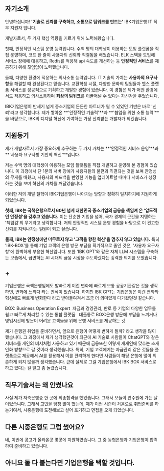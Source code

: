 ## 자기소개

안녕하십니까! **'기술로 신뢰를 구축하고, 소통으로 팀워크를 만드는'** IBK기업은행 IT 직무 지원자 입니다.

개발자로서, 두 가지 핵심 역량을 기르기 위해 노력해왔습니다.

첫째, 안정적인 시스템 운영 능력입니다. 수백 명의 대학생이 이용하는 모임 플랫폼을 직접 운영하며, 코드 한 줄이 사용자의 신뢰와 직결됨을 배웠습니다. ELK 스택을 도입해 서비스 장애에 대응하고, Redis를 적용해 api 속도를 개선하는 등 **안정적인 서비스**를 제공하기 위해 끊임없이 노력했습니다.

둘째, 다양한 환경에 적응하는 의사소통 능력입니다. IT 기술의 가치는 **사용자의 요구사항**을 해결할 때 완성된다고 믿습니다. 교환학생 시절, 다양한 문화의 팀원들과 헬스 플랫폼 서비스를 성공적으로 기획하고 개발한 경험이 있습니다. 이 경험은 제가 어떤 환경에서도 적응하고 의사소통하며 **최상의 팀워크**를 이끌어낼 수 있다는 자신감을 주었습니다.

IBK기업은행이 반세기 넘게 중소기업의 든든한 파트너가 될 수 있었던 기반은 바로 '신뢰'라고 생각합니다. 제가 쌓아온 **'안정적인 기술력'**과 **'협업을 위한 소통 능력'**을 바탕으로, IBK의 디지털 혁신에 기여하는 가장 신뢰받는 개발자가 되겠습니다.



## 지원동기

제가 개발자로서 가장 중요하게 추구하는 두 가지 가치는 **'안정적인 서비스 운영'**과 **'사용자 요구사항 기반의 혁신'**입니다.

저는 수백 명의 대학생이 이용하는 모임 플랫폼을 직접 개발하고 운영해 본 경험이 있습니다. 이 과정에서 단 1분의 서버 장애가 사용자들의 불편과 직결되는 것을 보며 안정성의 무게를 배웠고, 사용자의 피드백을 반영한 기능을 업데이트할 때마다 서비스가 성장하는 것을 보며 혁신의 가치를 깨달았습니다.

이러한 저의 개발 철학이 IBK기업은행이 나아가는 방향과 정확히 일치하기에 지원하게 되었습니다.

**첫째, IBK는 국책은행으로서 60년 넘게 대한민국 중소기업의 금융을 책임져 온 '압도적인 안정성'을 갖추고 있습니다.** 이는 단순한 기업을 넘어, 국가 경제의 근간을 지탱하는 '책임감'의 무게라고 생각합니다. 저의 안정적인 시스템 운영 경험을 바탕으로 이 견고한 신뢰를 지켜나가는 일원이 되고 싶습니다.

**둘째, IBK는 안정성에만 머무르지 않고 '고객을 향한 혁신'을 멈추지 않고 있습니다.** 특히 'IBK-BOX'를 통해 기업 고객의 은행 방문 부담을 획기적으로 줄인 것은, '사용자 요구사항'에 완벽하게 부응한 혁신입니다. 또한 'IBK GPT'와 같은 자체 LLM 시스템을 구축하는 모습에서, 급변하는 AI 시대의 금융 시장을 주도하겠다는 강력한 의지를 보았습니다.

## + 
기업은행은 국책은행임에도 발빠르게 이런 변화에 빠르게 
보통 공공기관같은 것을 생각하면, 변화에 느리다 라는 인식이 있습니다. 하지만 IBK GPT는 기업은행은 이런 변화와 혁신에도 빠르게 변화한다 라고 받아들여져서 조금 더 의미있게 다가왔던것 같습니다.

BOX: Business Operation Expert
 자금과 경영관리, 판로 등 기업의 다양한 업무를 쉽고 빠르게 처리할 수 있는 통합 플랫폼
 
대출통로 BOX:은행 방문에 부담을 느끼거나 영업시간에 방문이 어려운 고객들을 위해 은행 서비스를 제공하는 것


제가 은행권 취업을 준비하면서, 앞으로 은행이 어떻게 변하게 될까? 라고 생각을 많이 했습니다. 그 과정에서 제가 생각했던것이 최근에 AI 기술로 사람들이 ChatGPT와 같은 서비스를 개인의 비서처럼 사용하고 있기 때문에 금융또한 이렇게 개개인에 맞추는 초개인화 방향으로 갈 것이라 생각했습니다. 특히, 기업 고객에게는 자금관리 같은 것들을 플랫폼으로 제공해서 AI를 활용해서 이를 편리하게 한다면 사람들이 해당 은행에 많이 의존하게 되지 않을까 생각했습니다. 근데 실제로 그걸 기업은행에서 IBK BOX 서비스로 하고 있다는 걸 알고 좀 놀랐습니다.

## 직무기술서는 왜 안썼나요

사실 제가 저축은행중 한 곳에 최종합격을 했었습니다. 그래서 오늘이 연수원에 가는 날이었습니다. 그래서 고민을 엄청 많이 했는데, 제가 이번 시즌이 처음으로 취업준비를 하는거여서, 시중은행에 도전해보고 싶어 포기하고 면접을 오게 되었습니다. 

## 다른 시중은행도 그럼 썼어요?

네, 이번에 공고가 올라온곳 몇곳에 지원하였습니다.
그 중 농협은행과 기업은행이 합격하여 준비하고 있습니다.

## 아니요 둘 다 붙는다면 기업은행을 택할 것입니다.
